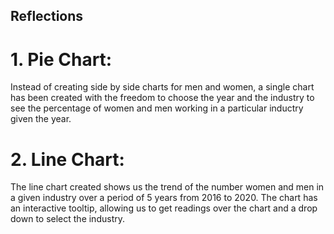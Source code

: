 ## Reflections
# 1. Pie Chart:
Instead of creating side by side charts for men and women, a single chart has been created with the freedom to choose the year and the industry to see the percentage of women and men working in a particular inductry given the year.

# 2. Line Chart:
The line chart created shows us the trend of the number women and men in a given industry over a period of 5 years from 2016 to 2020. The chart has an interactive tooltip, allowing us to get readings over the chart and a drop down to select the industry. 
